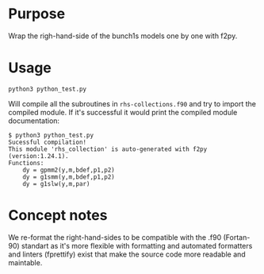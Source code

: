 # Purpose

Wrap the righ-hand-side of the bunch1s models one by one with f2py.

# Usage

```shell
python3 python_test.py
```

Will compile all the subroutines in `rhs-collections.f90` and try to import the compiled module.
If it's successful it would print the compiled module documentation:

```shell
$ python3 python_test.py
Sucessful compilation!
This module 'rhs_collection' is auto-generated with f2py (version:1.24.1).
Functions:
    dy = gpmm2(y,m,bdef,p1,p2)
    dy = g1smm(y,m,bdef,p1,p2)
    dy = g1slw(y,m,par)
```

# Concept notes

We re-format the right-hand-sides to be compatible with the .f90 (Fortan-90) standart as it's more flexible with formatting
and automated formatters and linters (fprettify) exist that make the source code more readable and maintable.